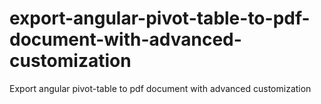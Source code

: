 # export-angular-pivot-table-to-pdf-document-with-advanced-customization
Export angular pivot-table to pdf document with advanced customization
